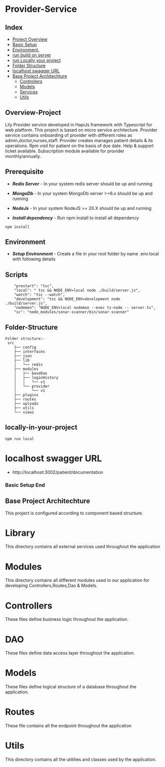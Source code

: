 # Provider-Service

## Index
- [Project Overview](#Overview-Project)
- [Basic Setup](#Prerequisite)
- [Environment.](#Environment)
- [run build on server](#Scripts)
- [run Locally your project](#locally-in-your-project)
- [Folder Structure](#Folder-Structure)
- [localhost swagger URL](#localhost-swagger-url)
- [Base Project Architechture](#base-project-architechture)
    - [Controllers](#controllers)
    - [Models](#models)
    - [Services](#services)
    - [Utils](#utils)

## Overview-Project
Lily Provider service developed in HapiJs framework with Typescript for web platform.
This project is based on micro service architecture.
Provider service contains onboarding of provider with different roles as admin,doctor,nurses,staff.
Provider creates manages patient details & its operations.
Rpm visit for patient on the basis of due date.
Help & support ticket available.
Subscription module available for provider monthly/annually.

## Prerequisite

- ***Redis Server*** - In your system redis server should be up and running
- ***MongoDb*** - In your system MongoDb server >=6.x should be up and running
- ***NodeJs*** - In your system NodeJS >= 20.X should be up and running


- ***Install dependency*** - Run npm install to install all dependency
```
npm install 
```
## Environment 
- ***Setup Environment*** - Create a file in your root folder by name .env.local with following details 

## Scripts 
```
    "prestart": "tsc",
    "local": " tsc && NODE_ENV=local node ./build/server.js",
    "watch": "tsc --watch",
    "development": "tsc && NODE_ENV=development node ./build/server.js",
    "nodemon": "NODE_ENV=local nodemon --exec ts-node -- server.ts",
    "sc": "node_modules/sonar-scanner/bin/sonar-scanner"
```

## Folder-Structure

```
Folder structure:-
 src
    ├── config
    ├── interfaces
    ├── json
    ├── lib
    │   └── redis
    ├── modules
    │   ├── baseDao
    │   ├── loginHistory
    │   │   └── v1
    │   └── provider
    │       └── v1
    ├── plugins
    ├── routes
    ├── uploads
    ├── utils
    └── views
```

## locally-in-your-project
```
npm run local 
```
# localhost swagger URL

- http://localhost:3002/patient/documentation

### Basic Setup End

## Base Project Architechture
This project is configured according to component based structure.

# Library
This directory contains all external services used throughout the application

# Modules
This directory contains all different modules used in our application for developing Controllers,Routes,Dao & Models.

# Controllers
These files define business logic throughout the application.

# DAO
These files define data access layer throughout the application.

# Models
These files define logical structure of a database throughout the application.

# Routes
These file contains all the endpoint throughout the application

# Utils
This directory contains all the utitilies and classes used by the application.

